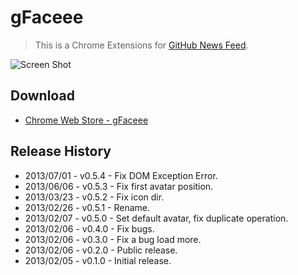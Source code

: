 # gFaceee

> This is a Chrome Extensions for [GitHub News Feed](https://github.com/).

![Screen Shot](https://raw.github.com/t32k/gFaceee/master/img/_preview.png "Preview")

## Download

+ [Chrome Web Store - gFaceee](https://chrome.google.com/webstore/detail/gfaces/fgkdbhnipaaeokfjgdmpejglfepclgbk)

## Release History

+ 2013/07/01 - v0.5.4 - Fix DOM Exception Error.
+ 2013/06/06 - v0.5.3 - Fix first avatar position.
+ 2013/03/23 - v0.5.2 - Fix icon dir.
+ 2013/02/26 - v0.5.1 - Rename.
+ 2013/02/07 - v0.5.0 - Set default avatar, fix duplicate operation.
+ 2013/02/06 - v0.4.0 - Fix bugs.
+ 2013/02/06 - v0.3.0 - Fix a bug load more.
+ 2013/02/06 - v0.2.0 - Public release.
+ 2013/02/05 - v0.1.0 - Initial release.
